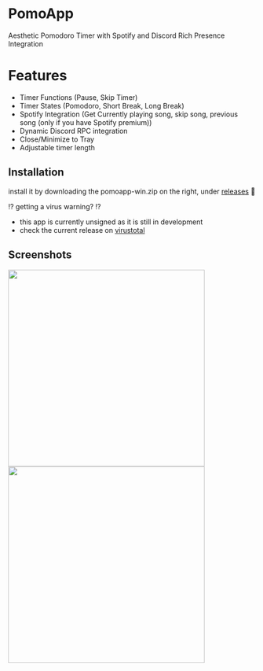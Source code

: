 
# PomoApp

Aesthetic Pomodoro Timer with Spotify and Discord Rich Presence Integration
# Features
- Timer Functions (Pause, Skip Timer)
- Timer States (Pomodoro, Short Break, Long Break)
- Spotify Integration (Get Currently playing song, skip song, previous song (only if you have Spotify premium))
- Dynamic Discord RPC integration
- Close/Minimize to Tray
- Adjustable timer length

## Installation

install it by downloading the pomoapp-win.zip on the right, under [releases](https://github.com/SnakeLuck360GT/pomoapp/releases/) 🥳

⁉️ getting a virus warning? ⁉️

- this app is currently unsigned as it is still in development
- check the current release on [virustotal](https://www.virustotal.com/gui/file/84d02d269dcc6a2d172722c907459957352b54981687267fc441c9692993cd6e?nocache=1)

    
## Screenshots

<img src="https://i.ibb.co/vzxryXM/image-2024-05-16-232718562.png" width="400"></img>
<img src="https://i.ibb.co/qm97qjN/image-2024-05-16-235257954.png5" width="400"></img>
